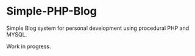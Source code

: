 # Simple-PHP-Blog
Simple Blog system for personal development using procedural PHP and MYSQL. 

Work in progress. 
